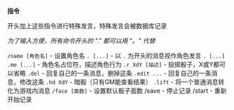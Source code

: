 **指令**

开头加上这些指令进行特殊发言，特殊发言会被数据库记录

*为了输入方便，所有命令开头的 "." 都可以用 "。" 代替*


`/name [角色名]` - 设置角色名
`. [...]` - 以 `.` 为开头的消息视作角色发言
`. [...] .me [...]` - 角色名占位符，描述角色行为
`.r XdY [描述]` - 投掷骰子，X或Y都可以省略
`.del` - 回复自己的一条消息，删掉这条
`.edit ...` - 回复自己的一条消息，修改这条
`.hd XdY` - 暗骰（只有GM能查看结果）
`.lift` - 将一个普通消息转化为游戏内消息
`/face [面数]` - 设置默认骰子面数
/save - 停止记录
/start - 重新开始记录